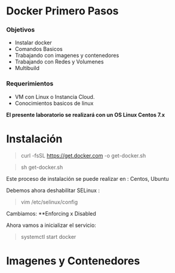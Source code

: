 Docker Primero Pasos
=========================

### Objetivos

* Instalar docker
* Comandos Basicos
* Trabajando con imagenes y contenedores
* Trabajando con Redes y Volumenes
* Multibuild 

### Requerimientos

* VM con Linux o Instancia Cloud.
* Conocimientos basicos de linux 

**El presente laboratorio se realizará con un OS Linux Centos 7.x**


Instalación
==================

> curl -fsSL https://get.docker.com -o get-docker.sh

> sh get-docker.sh

Este proceso de instalación se puede realizar en : Centos, Ubuntu

Debemos ahora deshabilitar SELinux : 

> vim /etc/selinux/config 

Cambiamos:  **Enforcing x Disabled

Ahora vamos a inicializar el servicio: 

> systemctl start docker

Imagenes y Contenedores
============================





